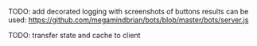 
TODO: add decorated logging with screenshots of buttons results can be used: https://github.com/megamindbrian/bots/blob/master/bots/server.js

TODO: transfer state and cache to client

